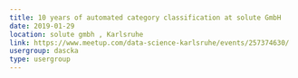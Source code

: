 ```yaml
---
title: 10 years of automated category classification at solute GmbH
date: 2019-01-29
location: solute gmbh , Karlsruhe
link: https://www.meetup.com/data-science-karlsruhe/events/257374630/
usergroup: dascka
type: usergroup
---
```

